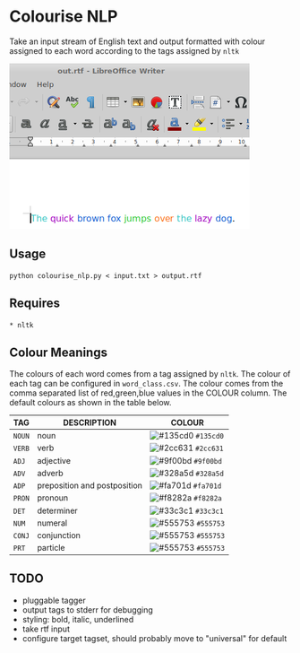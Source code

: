 # Colourise NLP

Take an input stream of English text and output formatted with colour assigned
to each word according to the tags assigned by `nltk`

![Screenshot.png](https://github.com/williamholland/colourise_nlp/blob/master/img/Screenshot.png)

## Usage

    python colourise_nlp.py < input.txt > output.rtf

## Requires

    * nltk

## Colour Meanings

The colours of each word comes from a tag assigned by `nltk`. The colour of
each tag can be configured in `word_class.csv`. The colour comes from the comma
separated list of red,green,blue values in the COLOUR column. The default
colours as shown in the table below.


| TAG | DESCRIPTION | COLOUR |
| --- | ----------- | ------ |
| `NOUN` | noun | ![#135cd0](https://placehold.it/15/135cd0/000000?text=+) `#135cd0` |
| `VERB` | verb | ![#2cc631](https://placehold.it/15/2cc631/000000?text=+) `#2cc631` |
| `ADJ` | adjective | ![#9f00bd](https://placehold.it/15/9f00bd/000000?text=+) `#9f00bd` |
| `ADV` | adverb | ![#328a5d](https://placehold.it/15/328a5d/000000?text=+) `#328a5d` |
| `ADP` | preposition and postposition | ![#fa701d](https://placehold.it/15/fa701d/000000?text=+) `#fa701d` |
| `PRON` | pronoun | ![#f8282a](https://placehold.it/15/f8282a/000000?text=+) `#f8282a` |
| `DET` | determiner | ![#33c3c1](https://placehold.it/15/33c3c1/000000?text=+) `#33c3c1` |
| `NUM` | numeral | ![#555753](https://placehold.it/15/555753/000000?text=+) `#555753` |
| `CONJ` | conjunction | ![#555753](https://placehold.it/15/555753/000000?text=+) `#555753` |
| `PRT` | particle | ![#555753](https://placehold.it/15/555753/000000?text=+) `#555753` |


## TODO

* pluggable tagger
* output tags to stderr for debugging
* styling: bold, italic, underlined
* take rtf input
* configure target tagset, should probably move to "universal" for default
